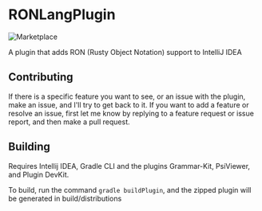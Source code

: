 # RONLangPlugin
![Marketplace](https://img.shields.io/static/v1?label=&message=Marketplace&labelColor=FFF&color=000&logo=intellij-idea&logoColor=000&link=https://plugins.jetbrains.com/plugin/14897-ron/)


A plugin that adds RON (Rusty Object Notation) support to IntelliJ IDEA

## Contributing
If there is a specific feature you want to see, or an issue with the plugin, make an issue, and I'll try to get back to it.
If you want to add a feature or resolve an issue, first let me know by replying to a feature request or issue report, and then make a pull request.


## Building
Requires Intellij IDEA, Gradle CLI and the plugins Grammar-Kit, PsiViewer, and Plugin DevKit.

To build, run the command `gradle buildPlugin`, and the zipped plugin will be generated in build/distributions
